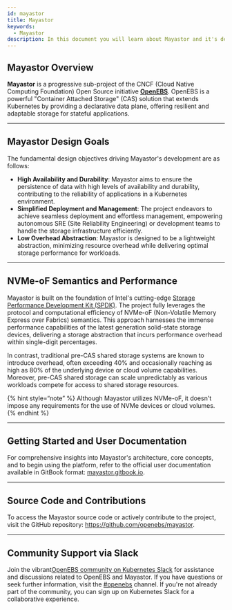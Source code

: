 ```yaml
---
id: mayastor
title: Mayastor
keywords: 
  - Mayastor
description: In this document you will learn about Mayastor and it's design goals.
---
```


## Mayastor Overview 

**Mayastor** is a progressive sub-project of the CNCF (Cloud Native Computing Foundation) Open Source initiative [**OpenEBS**](https://openebs.io/). OpenEBS is a powerful "Container Attached Storage" (CAS) solution that extends Kubernetes by providing a declarative data plane, offering resilient and adaptable storage for stateful applications.

----

## Mayastor Design Goals

The fundamental design objectives driving Mayastor's development are as follows:

- **High Availability and Durability**: Mayastor aims to ensure the persistence of data with high levels of availability and durability, contributing to the reliability of applications in a Kubernetes environment.
- **Simplified Deployment and Management**: The project endeavors to achieve seamless deployment and effortless management, empowering autonomous SRE (Site Reliability Engineering) or development teams to handle the storage infrastructure efficiently.
- **Low Overhead Abstraction**: Mayastor is designed to be a lightweight abstraction, minimizing resource overhead while delivering optimal storage performance for workloads.

----

## NVMe-oF Semantics and Performance

Mayastor is built on the foundation of Intel's cutting-edge [Storage Performance Development Kit (SPDK)](https://spdk.io/). The project fully leverages the protocol and computational efficiency of NVMe-oF (Non-Volatile Memory Express over Fabrics) semantics. This approach harnesses the immense performance capabilities of the latest generation solid-state storage devices, delivering a storage abstraction that incurs performance overhead within single-digit percentages.

In contrast, traditional pre-CAS shared storage systems are known to introduce overhead, often exceeding 40% and occasionally reaching as high as 80% of the underlying device or cloud volume capabilities. Moreover, pre-CAS shared storage can scale unpredictably as various workloads compete for access to shared storage resources.

{% hint style=“note” %}
Although Mayastor utilizes NVMe-oF, it doesn't impose any requirements for the use of NVMe devices or cloud volumes.
{% endhint %}

---

## Getting Started and User Documentation

For comprehensive insights into Mayastor's architecture, core concepts, and to begin using the platform, refer to the official user documentation available in GitBook format: [mayastor.gitbook.io](https://mayastor.gitbook.io/).

----

## Source Code and Contributions

To access the Mayastor source code or actively contribute to the project, visit the GitHub repository:  https://github.com/openebs/mayastor.

---

## Community Support via Slack

Join the vibrant[OpenEBS community on Kubernetes Slack](https://kubernetes.slack.com) for assistance and discussions related to OpenEBS and Mayastor. If you have questions or seek further information, visit the [#openebs](https://kubernetes.slack.com/messages/openebs/) channel. If you're not already part of the community, you can sign up on Kubernetes Slack for a collaborative experience.

